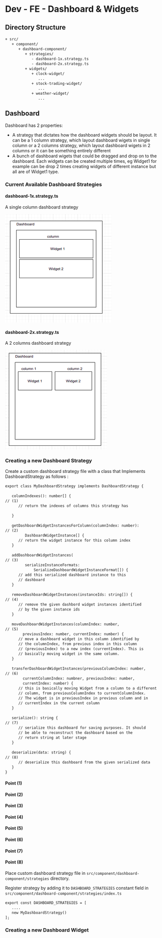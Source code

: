 # Dev - FE - Dashboard & Widgets

## Directory Structure

```text
+ src/
   + component/
      + dashboard-component/
         + strategies/
            - dashboard-1x.strategy.ts
            - dashboard-2x.strategy.ts
         + widgets/
            + clock-widget/
               ...
            + stock-trading-widget/
               ...
            + weather-widget/
               ...
```

## Dashboard

Dashboard has 2 properties:

* A strategy that dictates how the dashboard widgets should be layout. It can be a 1 column strategy, which layout dashboard wigets in single column or a 2 columns strategy, which layout dashboard wigets in 2 columns or it can be something entirely different
* A bunch of dashboard wigets that could be dragged and drop on to the dashboard. Each widgets can be created multiple times, eg Widget1 for example can be drop 2 times creating widgets of different instance but all are of Widget1 type.

### Current Available Dashboard Strategies

#### dashboard-1x.strategy.ts

A single column dashboard strategy

![](../../../.gitbook/assets/dashboard-strategy-1x.png)

#### dashboard-2x.strategy.ts

A 2 columns dashboard strategy

![](../../../.gitbook/assets/dashboard-strategy-2x.png)

### Creating a new Dashboard Strategy

Create a custom dashboard strategy file with a class that Implements DashboardStrategy as follows :

```text
export class MyDashboardStrategy implements DashboardStrategy {

   columnIndexes(): number[] {                                          // (1)
      // return the indexes of columns this strategy has
   
   }
   
   getDashboardWidgetInstancesForColumn(columnIndex: number):            // (2)
         DashboardWidgetInstance[] {
      // return the widget instance for this column index   
   }
   
   addDashboardWidgetInstances(                                          // (3)
         serializeInstanceFormats: 
             SerializeDashboardWidgetInstanceFormat[]) {
      // add this serialized dashboard instance to this 
      // dashboard
   }
   
   removeDashboardWidgetInstances(instanceIds: string[]) {               // (4)
      // remove the given dashbord widget instances identified
      // by the given instance ids
   }
   
   moveDashboardWidgetInstances(columnIndex: number,                     // (5)
        previousIndex: number, currentIndex: number) {
      // move a dashboard widget in this column identified by 
      // the columnIndex, from previous index in this column 
      // (previousIndex) to a new index (currentIndex). This is 
      // basically moving widget in the same column.
   }
   
   transferDashboardWidgetInstances(previousColumnIndex: number,         // (6)
        currentColumnIndex: numbner, previousIndex: number, 
        currentIndex: number) {
      // this is basically moving Widget from a column to a different
      // column, from previousColumnIndex to currentColumnIndex.
      // The widget is in previousIndex in previous column and in 
      // currentIndex in the current column
   }
   
   serialize(): string {                                                 // (7)
      // serialize this dashboard for saving purposes. It should
      // be able to reconstruct the dashboard based on the 
      // return string at later stage
   }
   
   deserialize(data: string) {                                            // (8)
      // deserialize this dashboard from the given serialized data
   }
}
```

#### Point \(1\)

#### Point \(2\)

#### Point \(3\)

#### Point \(4\)

#### Point \(5\)

#### Point \(6\)

#### Point \(7\)

#### Point \(8\)

Place custom dashboard strategy file in `src/component/dashboard-component/strategies` directory.

Register strategy by adding it to `DASHBOARD_STRATEGIES` constant field in  `src/component/dashboard-component/strategies/index.ts` 

```text
export const DASHBOARD_STRATEGIES = [
   ....
   new MyDashboardStrategy()
];
```

### Creating a new Dashboard Widget





